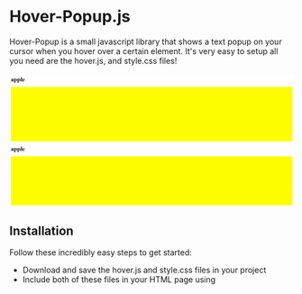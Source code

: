 # Hover-Popup.js
Hover-Popup is a small javascript library that shows a text popup on your cursor when you hover over a certain element. It's very easy to setup all you need are the hover.js, and style.css files!

![](img.gif)

## Installation

Follow these incredibly easy steps to get started:

- Download and save the hover.js and style.css files in your project
- Include both of these files in your HTML page using <script> and <link>. No need to initialize anything.
- You need to use a class and a data attribute to get it running. On any item that you wish to show a popup on, **first add the class "modal-interact" on the element and then add an attribute called "data-modaldescription" and you're good to go!

## Usage example

```
<div class="modal-interact"
        data-modaldescription="Apples and mangoes"> YOUR DATA HERE </div>
```

## Release History

* 1.0.0
    * Initial Release

## Meta

Owais Akhtar – free0run@gmail.com

Distributed under the MIT license.

## Contributing

1. Fork it (<https://github.com/yourname/yourproject/fork>)
2. Create your feature branch (`git checkout -b feature/fooBar`)
3. Commit your changes (`git commit -am 'Add some fooBar'`)
4. Push to the branch (`git push origin feature/fooBar`)
5. Create a new Pull Request

<!-- Markdown link & img dfn's -->
[npm-image]: https://img.shields.io/npm/v/datadog-metrics.svg?style=flat-square
[npm-url]: https://npmjs.org/package/datadog-metrics
[npm-downloads]: https://img.shields.io/npm/dm/datadog-metrics.svg?style=flat-square
[travis-image]: https://img.shields.io/travis/dbader/node-datadog-metrics/master.svg?style=flat-square
[travis-url]: https://travis-ci.org/dbader/node-datadog-metrics
[wiki]: https://github.com/yourname/yourproject/wiki
 

